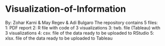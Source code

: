 # Visualization-of-Information
 By: Zohar Karni & May Regev & Adi Bulgaro
 The repository contains 5 files:
   1: PDF report
   2: R file with code of 3 visualizations
   3: twb. file (Tableau) with 3 visualizations
   4: csv. file of the data ready to be uploaded to RStudio
   5: xlsx. file of the data ready to be uploaded to Tableau
